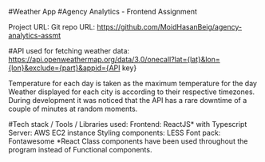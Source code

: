 #Weather App 
#Agency Analytics - Frontend Assignment

Project URL: 
Git repo URL: https://github.com/MoidHasanBeig/agency-analytics-assmt

#API used for fetching weather data: 
https://api.openweathermap.org/data/3.0/onecall?lat={lat}&lon={lon}&exclude={part}&appid={API key}

Temperature for each day is taken as the maximum temperature for the day
Weather displayed for each city is according to their respective timezones.
During development it was noticed that the API has a rare downtime of a couple of minutes at random moments.

#Tech stack / Tools / Libraries used:
Frontend: ReactJS* with Typescript
Server: AWS EC2 instance
Styling components: LESS
Font pack: Fontawesome
*React Class components have been used throughout the program instead of Functional components.

